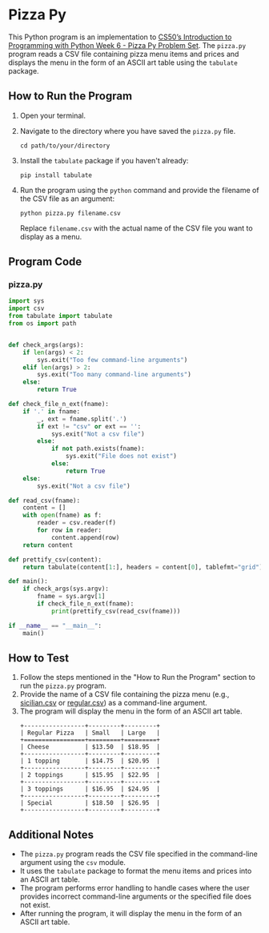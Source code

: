 # Pizza Py

This Python program is an implementation to [CS50’s Introduction to Programming with Python Week 6 - Pizza Py Problem Set](https://cs50.harvard.edu/python/2022/psets/6/pizza/). The `pizza.py` program reads a CSV file containing pizza menu items and prices and displays the menu in the form of an ASCII art table using the `tabulate` package.

## How to Run the Program

1. Open your terminal.
2. Navigate to the directory where you have saved the `pizza.py` file.

   ```
   cd path/to/your/directory
   ```

3. Install the `tabulate` package if you haven't already:

   ```
   pip install tabulate
   ```

4. Run the program using the `python` command and provide the filename of the CSV file as an argument:

   ```
   python pizza.py filename.csv
   ```

   Replace `filename.csv` with the actual name of the CSV file you want to display as a menu.

## Program Code

### pizza.py

```python
import sys
import csv
from tabulate import tabulate
from os import path


def check_args(args):
    if len(args) < 2:
        sys.exit("Too few command-line arguments")
    elif len(args) > 2:
        sys.exit("Too many command-line arguments")
    else:
        return True

def check_file_n_ext(fname):
    if '.' in fname:
        _, ext = fname.split('.')
        if ext != "csv" or ext == '':
            sys.exit("Not a csv file")
        else:
            if not path.exists(fname):
                sys.exit("File does not exist")
            else:
                return True
    else:
        sys.exit("Not a csv file")

def read_csv(fname):
    content = []
    with open(fname) as f:
        reader = csv.reader(f)
        for row in reader:
            content.append(row)
    return content

def prettify_csv(content):
    return tabulate(content[1:], headers = content[0], tablefmt="grid")

def main():
    if check_args(sys.argv):
        fname = sys.argv[1]
        if check_file_n_ext(fname):
            print(prettify_csv(read_csv(fname)))

if __name__ == "__main__":
    main()
```

## How to Test

1. Follow the steps mentioned in the "How to Run the Program" section to run the `pizza.py` program.
2. Provide the name of a CSV file containing the pizza menu (e.g., [sicilian.csv](https://cs50.harvard.edu/python/2022/psets/6/pizza/sicilian.csv) or [regular.csv](https://cs50.harvard.edu/python/2022/psets/6/pizza/regular.csv)) as a command-line argument.
3. The program will display the menu in the form of an ASCII art table.
   ```
   +-----------------+---------+---------+
   | Regular Pizza   | Small   | Large   |
   +=================+=========+=========+
   | Cheese          | $13.50  | $18.95  |
   +-----------------+---------+---------+
   | 1 topping       | $14.75  | $20.95  |
   +-----------------+---------+---------+
   | 2 toppings      | $15.95  | $22.95  |
   +-----------------+---------+---------+
   | 3 toppings      | $16.95  | $24.95  |
   +-----------------+---------+---------+
   | Special         | $18.50  | $26.95  |
   +-----------------+---------+---------+
   ```

## Additional Notes

- The `pizza.py` program reads the CSV file specified in the command-line argument using the `csv` module.
- It uses the `tabulate` package to format the menu items and prices into an ASCII art table.
- The program performs error handling to handle cases where the user provides incorrect command-line arguments or the specified file does not exist.
- After running the program, it will display the menu in the form of an ASCII art table.